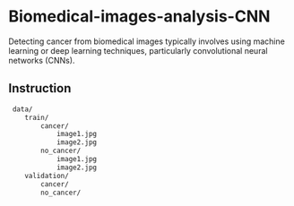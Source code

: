 # Biomedical-images-analysis-CNN
Detecting cancer from biomedical images typically involves using machine learning or deep learning techniques, particularly convolutional neural networks (CNNs).

## Instruction

```bash
 data/
    train/
        cancer/
            image1.jpg
            image2.jpg
        no_cancer/
            image1.jpg
            image2.jpg
    validation/
        cancer/
        no_cancer/
```
